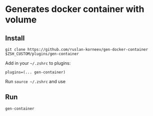 # Generates docker container with volume

## Install

`git clone https://github.com/ruslan-korneev/gen-docker-container $ZSH_CUSTOM/plugins/gen-container`

Add in your `~/.zshrc` to plugins:

`plugins=(... gen-container)`

Run `source ~/.zshrc` and use

## Run

`gen-container`
